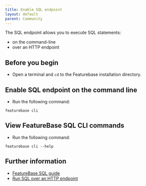 ```yaml
---
title: Enable SQL endpoint
layout: default
parent: Community
---
```


The SQL endpoint allows you to execute SQL statements:
* on the command-line
* over an HTTP endpoint

## Before you begin

* Open a terminal and `cd` to the Featurebase installation directory.

## Enable SQL endpoint on the command line

* Run the following command:

```
featurebase cli
```

## View FeatureBase SQL CLI commands

* Run the following command:

```
featurebase cli --help
```

## Further information

* [FeatureBase SQL guide](/docs/sql-guide/sql-guide-home)
* [Run SQL over an HTTP endpoint]()
